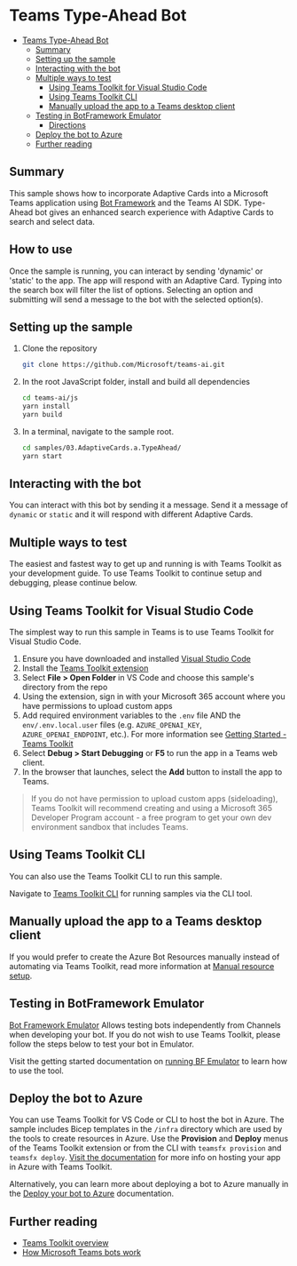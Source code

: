 # Teams Type-Ahead Bot

<!-- @import "[TOC]" {cmd="toc" depthFrom=1 depthTo=6 orderedList=false} -->

<!-- code_chunk_output -->

-   [Teams Type-Ahead Bot](#teams-type-ahead-bot)
    -   [Summary](#summary)
    -   [Setting up the sample](#setting-up-the-sample)
    -   [Interacting with the bot](#interacting-with-the-bot)
    -   [Multiple ways to test](#multiple-ways-to-test)
        -   [Using Teams Toolkit for Visual Studio Code](#using-teams-toolkit-for-visual-studio-code)
        -   [Using Teams Toolkit CLI](#using-teams-toolkit-cli)
        -   [Manually upload the app to a Teams desktop client](#manually-upload-the-app-to-a-teams-desktop-client)
    -   [Testing in BotFramework Emulator](#testing-in-botframework-emulator)
        -   [Directions](#directions)
    -   [Deploy the bot to Azure](#deploy-the-bot-to-azure)
    -   [Further reading](#further-reading)

<!-- /code_chunk_output -->

## Summary

This sample shows how to incorporate Adaptive Cards into a Microsoft Teams application using [Bot Framework](https://dev.botframework.com) and the Teams AI SDK. Type-Ahead bot gives an enhanced search experience with Adaptive Cards to search and select data.

## How to use

Once the sample is running, you can interact by sending 'dynamic' or 'static' to the app. The app will respond with an Adaptive Card. Typing into the search box will filter the list of options. Selecting an option and submitting will send a message to the bot with the selected option(s).

## Setting up the sample

1. Clone the repository

    ```bash
    git clone https://github.com/Microsoft/teams-ai.git
    ```

2. In the root JavaScript folder, install and build all dependencies

    ```bash
    cd teams-ai/js
    yarn install
    yarn build
    ```

3. In a terminal, navigate to the sample root.

    ```bash
    cd samples/03.AdaptiveCards.a.TypeAhead/
    yarn start
    ```

## Interacting with the bot

You can interact with this bot by sending it a message. Send it a message of `dynamic` or `static` and it will respond with different Adaptive Cards.

## Multiple ways to test

The easiest and fastest way to get up and running is with Teams Toolkit as your development guide. To use Teams Toolkit to continue setup and debugging, please continue below.

## Using Teams Toolkit for Visual Studio Code

The simplest way to run this sample in Teams is to use Teams Toolkit for Visual Studio Code.

1. Ensure you have downloaded and installed [Visual Studio Code](https://code.visualstudio.com/docs/setup/setup-overview)
1. Install the [Teams Toolkit extension](https://marketplace.visualstudio.com/items?itemName=TeamsDevApp.ms-teams-vscode-extension)
1. Select **File > Open Folder** in VS Code and choose this sample's directory from the repo
1. Using the extension, sign in with your Microsoft 365 account where you have permissions to upload custom apps
1. Add required environment variables to the `.env` file AND the `env/.env.local.user` files (e.g. `AZURE_OPENAI_KEY`, `AZURE_OPENAI_ENDPOINT`, etc.). For more information see [Getting Started - Teams Toolkit](https://github.com/microsoft/teams-ai/tree/main/getting-started/OTHER/TEAMS-TOOLKIT.md)
1. Select **Debug > Start Debugging** or **F5** to run the app in a Teams web client.
1. In the browser that launches, select the **Add** button to install the app to Teams.

> If you do not have permission to upload custom apps (sideloading), Teams Toolkit will recommend creating and using a Microsoft 365 Developer Program account - a free program to get your own dev environment sandbox that includes Teams.

## Using Teams Toolkit CLI

You can also use the Teams Toolkit CLI to run this sample.

Navigate to [Teams Toolkit CLI](https://github.com/microsoft/teams-ai/tree/main/getting-started/OTHER/TEAMS-TOOLKIT.md#teams-toolkit-cli) for running samples via the CLI tool.

## Manually upload the app to a Teams desktop client

If you would prefer to create the Azure Bot Resources manually instead of automating via Teams Toolkit, read more information at [Manual resource setup](../../../getting-started/OTHER/MANUAL-RESOURCE-SETUP.md).

## Testing in BotFramework Emulator

[Bot Framework Emulator](https://github.com/microsoft/BotFramework-Emulator) Allows testing bots independently from Channels when developing your bot. If you do not wish to use Teams Toolkit, please follow the steps below to test your bot in Emulator.

Visit the getting started documentation on [running BF Emulator](../../../getting-started/OTHER/BOTFRAMEWORK-EMULATOR.md) to learn how to use the tool.

## Deploy the bot to Azure

You can use Teams Toolkit for VS Code or CLI to host the bot in Azure. The sample includes Bicep templates in the `/infra` directory which are used by the tools to create resources in Azure. Use the **Provision** and **Deploy** menus of the Teams Toolkit extension or from the CLI with `teamsfx provision` and `teamsfx deploy`. [Visit the documentation](https://learn.microsoft.com/en-us/microsoftteams/platform/toolkit/provision) for more info on hosting your app in Azure with Teams Toolkit.

Alternatively, you can learn more about deploying a bot to Azure manually in the [Deploy your bot to Azure](https://aka.ms/azuredeployment) documentation.

## Further reading

-   [Teams Toolkit overview](https://learn.microsoft.com/en-us/microsoftteams/platform/toolkit/teams-toolkit-fundamentals)
-   [How Microsoft Teams bots work](https://docs.microsoft.com/en-us/azure/bot-service/bot-builder-basics-teams?view=azure-bot-service-4.0&tabs=javascript)
